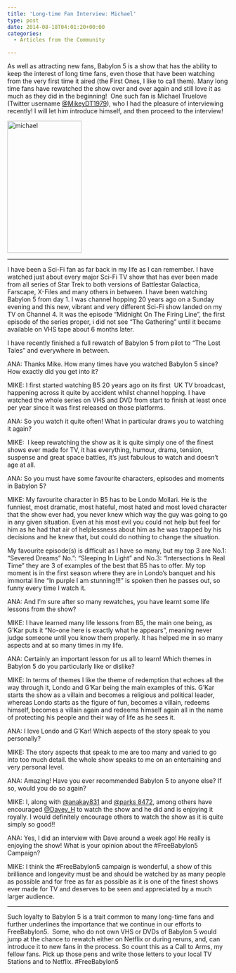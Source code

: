 ```yaml
---
title: 'Long-time Fan Interview: Michael'
type: post
date: 2014-08-18T04:01:20+00:00
categories:
  - Articles from the Community

---
```

As well as attracting new fans, Babylon 5 is a show that has the ability to keep the interest of long time fans, even those that have been watching from the very first time it aired (the First Ones, I like to call them). Many long time fans have rewatched the show over and over again and still love it as much as they did in the beginning!  One such fan is Michael Truelove (Twitter username <a href="https://twitter.com/MikeyDT1979" target="_blank">@MikeyDT1979</a>), who I had the pleasure of interviewing recently! I will let him introduce himself, and then proceed to the interview!

[<img class="aligncenter size-medium wp-image-927" src="http://freeb5:8888/wp-content/uploads/2014/08/michael-169x300.jpeg" alt="michael" width="169" height="300" />][1]

* * *

I have been a Sci-Fi fan as far back in my life as I can remember. I have watched just about every major Sci-Fi TV show that has ever been made from all series of Star Trek to both versions of Battlestar Galactica, Farscape, X-Files and many others in between. I have been watching Babylon 5 from day 1. I was channel hopping 20 years ago on a Sunday evening and this new, vibrant and very different Sci-Fi show landed on my TV on Channel 4. It was the episode &#8220;Midnight On The Firing Line&#8221;, the first episode of the series proper, i did not see &#8220;The Gathering&#8221; until it became available on VHS tape about 6 months later.

I have recently finished a full rewatch of Babylon 5 from pilot to &#8220;The Lost Tales&#8221; and everywhere in between.

ANA: Thanks Mike. How many times have you watched Babylon 5 since? How exactly did you get into it?

MIKE: I first started watching B5 20 years ago on its first  UK TV broadcast, happening across it quite by accident whilst channel hopping. I have watched the whole series on VHS and DVD from start to finish at least once per year since it was first released on those platforms.

ANA: So you watch it quite often! What in particular draws you to watching it again?

MIKE:  I keep rewatching the show as it is quite simply one of the finest shows ever made for TV, it has everything, humour, drama, tension, suspense and great space battles, it’s just fabulous to watch and doesn&#8217;t age at all.

ANA: So you must have some favourite characters, episodes and moments in Babylon 5?

MIKE: My favourite character in B5 has to be Londo Mollari. He is the funniest, most dramatic, most hateful, most hated and most loved character that the show ever had, you never knew which way the guy was going to go in any given situation. Even at his most evil you could not help but feel for him as he had that air of helplessness about him as he was trapped by his decisions and he knew that, but could do nothing to change the situation.

My favourite episode(s) is difficult as I have so many, but my top 3 are No.1: &#8220;Severed Dreams&#8221; No.&#8221;: &#8220;Sleeping In Light&#8221; and No.3: &#8220;Intersections In Real Time&#8221; they are 3 of examples of the best that B5 has to offer. My top moment is in the first season where they are in Londo&#8217;s banquet and his immortal line &#8220;In purple I am stunning!!!&#8221; is spoken then he passes out, so funny every time I watch it.

ANA: And I’m sure after so many rewatches, you have learnt some life lessons from the show?

MIKE: I have learned many life lessons from B5, the main one being, as G&#8217;Kar puts it &#8220;No-one here is exactly what he appears&#8221;, meaning never judge someone until you know them properly. It has helped me in so many aspects and at so many times in my life.

ANA: Certainly an important lesson for us all to learn! Which themes in Babylon 5 do you particularly like or dislike?

MIKE: In terms of themes I like the theme of redemption that echoes all the way through it, Londo and G&#8217;Kar being the main examples of this. G&#8217;Kar starts the show as a villain and becomes a religious and political leader, whereas Londo starts as the figure of fun, becomes a villain, redeems himself, becomes a villain again and redeems himself again all in the name of protecting his people and their way of life as he sees it.

ANA: I love Londo and G’Kar! Which aspects of the story speak to you personally?

MIKE: The story aspects that speak to me are too many and varied to go into too much detail. the whole show speaks to me on an entertaining and very personal level.

ANA: Amazing! Have you ever recommended Babylon 5 to anyone else? If so, would you do so again?

MIKE: I, along with <a href="https://twitter.com/anakay831" target="_blank">@anakay831</a> and <a href="https://twitter.com/parks8472" target="_blank">@parks 8472</a>, among others have encouraged <a href="https://twitter.com/Davey_H" target="_blank">@Davey_H</a> to watch the show and he did and is enjoying it royally. I would definitely encourage others to watch the show as it is quite simply so good!!

ANA: Yes, I did an interview with Dave around a week ago! He really is enjoying the show! What is your opinion about the #FreeBabylon5 Campaign?

MIKE: I think the #FreeBabylon5 campaign is wonderful, a show of this brilliance and longevity must be and should be watched by as many people as possible and for free as far as possible as it is one of the finest shows ever made for TV and deserves to be seen and appreciated by a much larger audience.

* * *

Such loyalty to Babylon 5 is a trait common to many long-time fans and further underlines the importance that we continue in our efforts to FreeBabylon5.  Some, who do not own VHS or DVDs of Babylon 5 would jump at the chance to rewatch either on Netflix or during reruns, and, can introduce it to new fans in the process. So count this as a Call to Arms, my fellow fans. Pick up those pens and write those letters to your local TV Stations and to Netflix. #FreeBabylon5

 [1]: http://freeb5:8888/wp-content/uploads/2014/08/michael.jpeg

